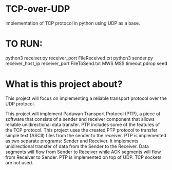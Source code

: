 # TCP-over-UDP
Implementation of TCP protocol in python using UDP as a base.

# TO RUN:
python3 receiver.py receiver_port FileReceived.txt
python3 sender.py receiver_host_ip receiver_port FileToSend.txt MWS MSS timeout pdrop seed

# What is this project about?
This project will focus on implementing a reliable transport protocol over the UDP protocol.

This project will implement Padawan Transport Protocol (PTP), a piece of software that consists of a sender and receiver component that allows reliable unidirectional data transfer. PTP includes some of the features of the TCP protocol. This project uses the created PTP protocol to transfer simple text (ASCII) files from the sender to the receiver. PTP is implemented as two separate programs: Sender and Receiver. It implements unidirectional transfer of data from the Sender to the Receiver. Data segments will flow from Sender to Receiver while ACK segments will flow from Receiver to Sender. PTP is implemented on top of UDP. TCP sockets are not used.
